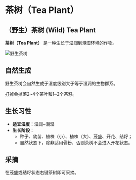 # 茶树（Tea Plant）

## （野生）茶树 \(Wild\) Tea Plant

**茶树（Tea Plant）** 是一种生长于湿润到潮湿环境的作物。

![&#x91CE;&#x751F;&#x8336;&#x6811;](../.gitbook/assets/wild_tea_plant.png)

## 自然生成

野生茶树会自然生成于湿度级别大于等于湿润的生物群系。

打掉会掉落2~4个茶叶和1~2个茶籽。

## 生长习性

* **适宜湿度**：湿润~潮湿
* **生长阶段**：
  * 种子、幼苗、植株（小）、植株（大）、茂盛、开花、结籽；
  * 自然状态下，除非适用骨粉，否则茶树不会进入开花状态。

## 采摘

在茂盛或结籽状态右键茶树即可采摘。

